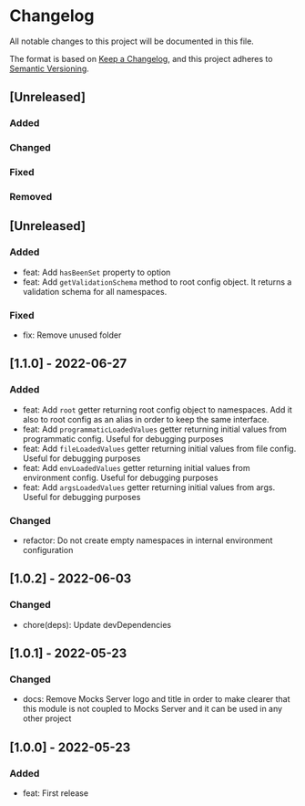 # Changelog
All notable changes to this project will be documented in this file.

The format is based on [Keep a Changelog](https://keepachangelog.com/en/1.0.0/),
and this project adheres to [Semantic Versioning](https://semver.org/spec/v2.0.0.html).

## [Unreleased]
### Added
### Changed
### Fixed
### Removed

## [Unreleased]

### Added
- feat: Add `hasBeenSet` property to option
- feat: Add `getValidationSchema` method to root config object. It returns a validation schema for all namespaces.

### Fixed
- fix: Remove unused folder

## [1.1.0] - 2022-06-27

### Added
- feat: Add `root` getter returning root config object to namespaces. Add it also to root config as an alias in order to keep the same interface.
- feat: Add `programmaticLoadedValues` getter returning initial values from programmatic config. Useful for debugging purposes
- feat: Add `fileLoadedValues` getter returning initial values from file config. Useful for debugging purposes
- feat: Add `envLoadedValues` getter returning initial values from environment config. Useful for debugging purposes
- feat: Add `argsLoadedValues` getter returning initial values from args. Useful for debugging purposes

### Changed
- refactor: Do not create empty namespaces in internal environment configuration

## [1.0.2] - 2022-06-03

### Changed
- chore(deps): Update devDependencies

## [1.0.1] - 2022-05-23

### Changed
- docs: Remove Mocks Server logo and title in order to make clearer that this module is not coupled to Mocks Server and it can be used in any other project

## [1.0.0] - 2022-05-23

### Added
- feat: First release
